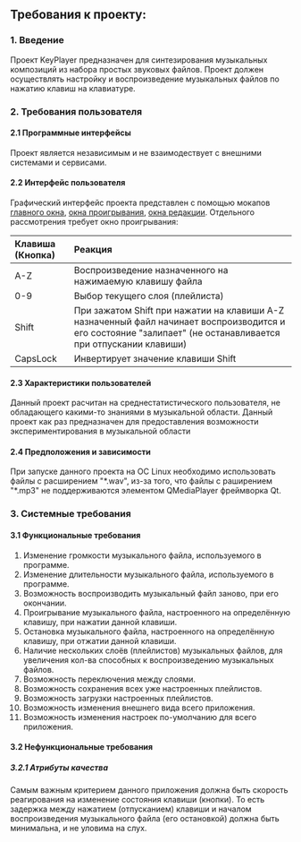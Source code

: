 ## Требования к проекту:

### 1. Введение
Проект KeyPlayer предназначен для синтезирования музыкальных композиций из набора простых звуковых файлов. Проект должен осуществлять настройку и воспроизведение музыкальных файлов по нажатию клавиш на клавиатуре.


### 2. Требования пользователя
#### 2.1 Программные интерфейсы
Проект является независимым и не взаимодествует с внешними системами и сервисами.
#### 2.2 Интерфейс пользователя
Графический интерфейс проекта представлен с помощью мокапов [главного окна](https://fyodorovaleksej.github.io/KeyPlayer/KeyPlayerMocups/MainWindow.png), [окна проигрывания](https://fyodorovaleksej.github.io/KeyPlayer/KeyPlayerMocups/PlayWindow.png), [окна редакции](https://fyodorovaleksej.github.io/KeyPlayer/KeyPlayerMocups/EditDialog.png). Отдельного рассмотрения требует окно проигрывания:

|Клавиша (Кнопка)|Реакция|
|:---|:---|
|A-Z|Воспроизведение назначенного на нажимаемую клавишу файла|
|0-9|Выбор текущего слоя (плейлиста)|
|Shift|При зажатом Shift при нажатии на клавиши A-Z назначенный файл начинает воспроизводится и его состояние "залипает" (не останавливается при отпускании клавиши)|
|CapsLock|Инвертирует значение клавиши Shift|

#### 2.3 Характеристики пользователей
Данный проект расчитан на среднестатистического пользователя, не обладающего какими-то знаниями в музыкальной области. Данный проект как раз предназначен для предоставления возможности экспериментирования в музыкальной области
#### 2.4 Предположения и зависимости
При запуске данного проекта на ОС Linux необходимо использовать файлы с расширением "\*.wav", из-за того, что файлы с раширением "\*.mp3" не поддерживаются элементом QMediaPlayer фреймворка Qt.


### 3. Системные требования
#### 3.1 Функциональные требования
1) Изменение громкости музыкального файла, используемого в программе.
2) Изменение длительности музыкального файла, используемого в программе.
3) Возможность воспроизводить музыкальный файл заново, при его окончании.
4) Проигрывание музыкального файла, настроенного на определённую клавишу, при нажатии данной клавиши.
5) Остановка музыкального файла, настроенного на определённую клавишу, при отжатии данной клавиши.
6) Наличие нескольких слоёв (плейлистов) музыкальных файлов, для увеличения кол-ва способных к воспроизведению музыкальных файлов.
7) Возможность переключения между слоями.
8) Возможность сохранения всех уже настроенных плейлистов.
9) Возможность загрузки настроенных плейлистов.
10) Возможность изменения внешнего вида всего приложения.
10) Возможность изменения настроек по-умолчанию для всего приложения.
#### 3.2 Нефункциональные требования
##### 3.2.1 Атрибуты качества
Самым важным критерием данного приложения должна быть скорость реагирования на изменение состояния клавиши (кнопки). То есть задержка между нажатием (отпусканием) клавиши и началом воспроизведения музыкального файла (его остановкой) должна быть минимальна, и не уловима на слух.
